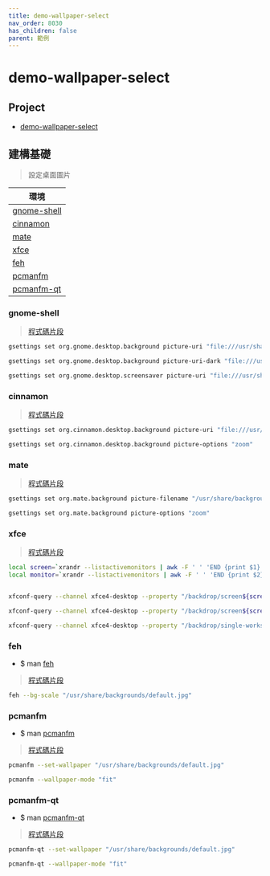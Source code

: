 ```yaml
---
title: demo-wallpaper-select
nav_order: 8030
has_children: false
parent: 範例
---
```



# demo-wallpaper-select


## Project

* [demo-wallpaper-select](https://github.com/samwhelp/note-about-menu-applet/tree/gh-pages/_demo/prototype/menu-applet/demo-application/demo-wallpaper-select)


## 建構基礎

> 設定桌面圖片

| 環境 |
| --- |
| [gnome-shell](#gnome-shell) |
| [cinnamon](#cinnamon) |
| [mate](#mate) |
| [xfce](#xfce) |
| [feh](#feh) |
| [pcmanfm](#pcmanfm) |
| [pcmanfm-qt](#pcmanfm-qt) |


### gnome-shell

> [程式碼片段](https://github.com/samwhelp/note-about-menu-applet/blob/gh-pages/_demo/prototype/menu-applet/demo-application/demo-wallpaper-select/wallpaper-select.sh#L137-L158)

``` sh
gsettings set org.gnome.desktop.background picture-uri "file:///usr/share/backgrounds/default.jpg"

gsettings set org.gnome.desktop.background picture-uri-dark "file:///usr/share/backgrounds/default.jpg"

gsettings set org.gnome.desktop.screensaver picture-uri "file:///usr/share/backgrounds/default.jpg"
```


### cinnamon

> [程式碼片段](https://github.com/samwhelp/note-about-menu-applet/blob/gh-pages/_demo/prototype/menu-applet/demo-application/demo-wallpaper-select/wallpaper-select.sh#L160-L182)

``` sh
gsettings set org.cinnamon.desktop.background picture-uri "file:///usr/share/backgrounds/default.jpg"

gsettings set org.cinnamon.desktop.background picture-options "zoom"
```


### mate

> [程式碼片段](https://github.com/samwhelp/note-about-menu-applet/blob/gh-pages/_demo/prototype/menu-applet/demo-application/demo-wallpaper-select/wallpaper-select.sh#L184-L204)

``` sh
gsettings set org.mate.background picture-filename "/usr/share/backgrounds/default.jpg"

gsettings set org.mate.background picture-options "zoom"
```


### xfce

> [程式碼片段](https://github.com/samwhelp/note-about-menu-applet/blob/gh-pages/_demo/prototype/menu-applet/demo-application/demo-wallpaper-select/wallpaper-select.sh#L206-L245)

``` sh
local screen=`xrandr --listactivemonitors | awk -F ' ' 'END {print $1}' | tr -d \:`
local monitor=`xrandr --listactivemonitors | awk -F ' ' 'END {print $2}' | tr -d \*+`


xfconf-query --channel xfce4-desktop --property "/backdrop/screen${screen}/monitor${monitor}/workspace0/last-image" --set "/usr/share/backgrounds/default.jpg" --type 'string' --create

xfconf-query --channel xfce4-desktop --property "/backdrop/screen${screen}/monitor${monitor}/workspace0/image-style" --set 5 --type 'int' --create

xfconf-query --channel xfce4-desktop --property "/backdrop/single-workspace-mode" --set 'true' --type 'bool' --create
```


### feh

* $ man [feh](https://manpages.ubuntu.com/manpages/jammy/en/man1/feh.1.html)

> [程式碼片段](https://github.com/samwhelp/note-about-menu-applet/blob/gh-pages/_demo/prototype/menu-applet/demo-application/demo-wallpaper-select/wallpaper-select.sh#L115-L135)

``` sh
feh --bg-scale "/usr/share/backgrounds/default.jpg"
```


### pcmanfm

* $ man [pcmanfm](https://manpages.ubuntu.com/manpages/jammy/en/man1/pcmanfm.1.html)

> [程式碼片段](https://github.com/samwhelp/note-about-menu-applet/blob/gh-pages/_demo/prototype/menu-applet/demo-application/demo-wallpaper-select/wallpaper-select.sh#L247-L274)

``` sh
pcmanfm --set-wallpaper "/usr/share/backgrounds/default.jpg"

pcmanfm --wallpaper-mode "fit"
```


### pcmanfm-qt

* $ man [pcmanfm-qt](https://manpages.ubuntu.com/manpages/jammy/en/man1/pcmanfm-qt.1.html)

> [程式碼片段](https://github.com/samwhelp/note-about-menu-applet/blob/gh-pages/_demo/prototype/menu-applet/demo-application/demo-wallpaper-select/wallpaper-select.sh#L276-L303)

``` sh
pcmanfm-qt --set-wallpaper "/usr/share/backgrounds/default.jpg"

pcmanfm-qt --wallpaper-mode "fit"
```
